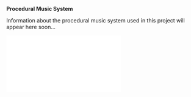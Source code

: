 **Procedural Music System**

Information about the procedural music system used in this project will appear here soon...

![Back to main](index.html)
